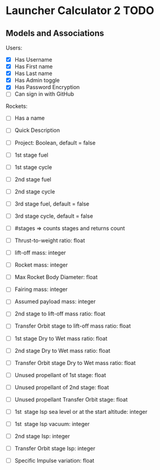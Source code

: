 # Launcher Calculator 2 TODO

## Models and Associations

Users:

- [x] Has Username
- [x] Has First name
- [x] Has Last name
- [x] Has Admin toggle
- [x] Has Password Encryption
- [ ] Can sign in with GitHub

Rockets:

- [ ] Has a name
- [ ] Quick Description
- [ ] Project: Boolean, default = false
- [ ] 1st stage fuel
- [ ] 1st stage cycle
- [ ] 2nd stage fuel
- [ ] 2nd stage cycle
- [ ] 3rd stage fuel, default = false
- [ ] 3rd stage cycle, default = false

- [ ] #stages => counts stages and returns count
- [ ] Thrust-to-weight ratio: float
- [ ] lift-off mass: integer
- [ ] Rocket mass: integer
- [ ] Max Rocket Body Diameter: float
- [ ] Fairing mass: integer
- [ ] Assumed payload mass: integer
- [ ] 2nd stage to lift-off mass ratio: float
- [ ] Transfer Orbit stage to lift-off mass ratio: float
- [ ] 1st stage Dry to Wet mass ratio: float
- [ ] 2nd stage Dry to Wet mass ratio: float
- [ ] Transfer Orbit stage Dry to Wet mass ratio: float
- [ ] Unused propellant of 1st stage: float
- [ ] Unused propellant of 2nd stage: float
- [ ] Unused propellant Transfer Orbit stage: float
- [ ] 1st stage Isp sea level or at the start altitude: integer
- [ ] 1st stage Isp vacuum: integer
- [ ] 2nd stage Isp: integer
- [ ] Transfer Orbit stage Isp: integer
- [ ] Specific Impulse variation: float
